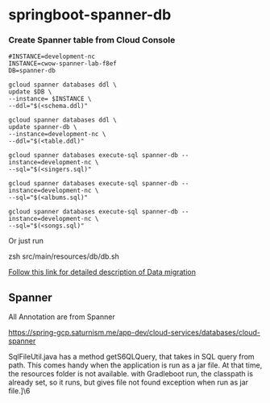 # springboot-spanner-db


### Create Spanner table from Cloud Console

```shell
#INSTANCE=development-nc
INSTANCE=cwow-spanner-lab-f8ef
DB=spanner-db

gcloud spanner databases ddl \
update $DB \
--instance= $INSTANCE \
--ddl="$(<schema.ddl)"

gcloud spanner databases ddl \
update spanner-db \
--instance=development-nc \
--ddl="$(<table.ddl)"

gcloud spanner databases execute-sql spanner-db --instance=development-nc \
--sql="$(<singers.sql)"

gcloud spanner databases execute-sql spanner-db --instance=development-nc \
--sql="$(<albums.sql)"

gcloud spanner databases execute-sql spanner-db --instance=development-nc \
--sql="$(<songs.sql)"
```

Or just run
 
zsh src/main/resources/db/db.sh

[Follow this link for detailed description of Data migration](http://nitinkc.github.io/gcp/MySql-to-Spanner-migration/)


## Spanner

All Annotation are from Spanner

https://spring-gcp.saturnism.me/app-dev/cloud-services/databases/cloud-spanner

SqlFileUtil.java has a method getS6QLQuery, that takes in SQL query from path. This comes handy when the application is run 
as a jar file. At that time, the resources folder is not available. with Gradleboot run, the classpath is already set, so it runs, but gives 
file not found exception when run as jar file.]\6